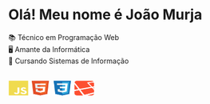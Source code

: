 # Olá! Meu nome é João Murja

📚 Técnico em Programação Web  
🖥️ Amante da Informática  
📖 Cursando Sistemas de Informação  


<div style="display: inline_block"><br>
  <img align="center" alt="Jmurja-Js" height="30" width="40" src="https://raw.githubusercontent.com/devicons/devicon/master/icons/javascript/javascript-plain.svg">
  <img align="center" alt="Jmurja-HTML" height="30" width="40" src="https://raw.githubusercontent.com/devicons/devicon/master/icons/html5/html5-original.svg">
  <img align="center" alt="Jmurja-CSS" height="30" width="40" src="https://raw.githubusercontent.com/devicons/devicon/master/icons/css3/css3-original.svg">
  <img align="center" alt="Jmurja-Laravel" height="30" width="40" src="https://raw.githubusercontent.com/devicons/devicon/master/icons/laravel/laravel-plain.svg">
</div>
